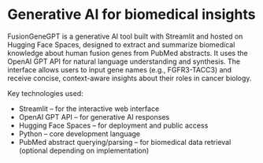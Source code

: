 # Generative AI for biomedical insights

FusionGeneGPT is a generative AI tool built with Streamlit and hosted on Hugging Face Spaces, 
designed to extract and summarize biomedical knowledge about human fusion genes from PubMed 
abstracts. It uses the OpenAI GPT API for natural language understanding and 
synthesis. The interface allows users to input gene names (e.g., FGFR3-TACC3) and receive 
concise, context-aware insights about their roles in cancer biology.

Key technologies used:
- Streamlit – for the interactive web interface
- OpenAI GPT API – for generative AI responses
- Hugging Face Spaces – for deployment and public access
- Python – core development language
- PubMed abstract querying/parsing – for biomedical data retrieval (optional depending on implementation)
